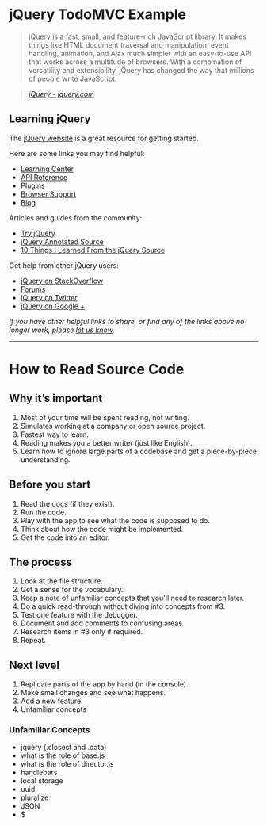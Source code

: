 # jQuery TodoMVC Example

> jQuery is a fast, small, and feature-rich JavaScript library. It makes things like HTML document traversal and manipulation, event handling, animation, and Ajax much simpler with an easy-to-use API that works across a multitude of browsers. With a combination of versatility and extensibility, jQuery has changed the way that millions of people write JavaScript.

> _[jQuery - jquery.com](http://jquery.com)_


## Learning jQuery

The [jQuery website](http://jquery.com) is a great resource for getting started.

Here are some links you may find helpful:

* [Learning Center](http://learn.jquery.com/)
* [API Reference](http://api.jquery.com)
* [Plugins](http://plugins.jquery.com)
* [Browser Support](http://jquery.com/browser-support)
* [Blog](http://blog.jquery.com)

Articles and guides from the community:

* [Try jQuery](http://try.jquery.com)
* [jQuery Annotated Source](http://github.com/robflaherty/jquery-annotated-source)
* [10 Things I Learned From the jQuery Source](http://paulirish.com/2010/10-things-i-learned-from-the-jquery-source)

Get help from other jQuery users:

* [jQuery on StackOverflow](http://stackoverflow.com/questions/tagged/jquery)
* [Forums](http://forum.jquery.com)
* [jQuery on Twitter](http://twitter.com/jquery)
* [jQuery on Google +](https://plus.google.com/102828491884671003608/posts)

_If you have other helpful links to share, or find any of the links above no longer work, please [let us know](https://github.com/tastejs/todomvc/issues)._


----------



# How to Read Source Code

## Why it’s important

1. Most of your time will be spent reading, not writing.
2. Simulates working at a company or open source project.
3. Fastest way to learn.
4. Reading makes you a better writer (just like English).
5. Learn how to ignore large parts of a codebase and get a piece-by-piece understanding.

## Before you start

1. Read the docs (if they exist).
2. Run the code.
3. Play with the app to see what the code is supposed to do.
4. Think about how the code might be implemented.
5. Get the code into an editor.

## The process

1. Look at the file structure.
2. Get a sense for the vocabulary.
3. Keep a note of unfamiliar concepts that you'll need to research later.
4. Do a quick read-through without diving into concepts from #3.
5. Test one feature with the debugger.
6. Document and add comments to confusing areas.
7. Research items in #3 only if required.
8. Repeat.

## Next level

1. Replicate parts of the app by hand (in the console).
2. Make small changes and see what happens.
3. Add a new feature.
4. Unfamiliar concepts

### Unfamiliar Concepts

* jquery (.closest and .data)
* what is the role of base.js
* what is the role of director.js
* handlebars
* local storage
* uuid
* pluralize
* JSON
* $
